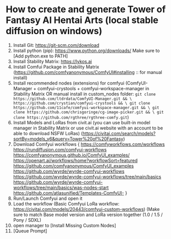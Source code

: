 # How to create and generate Tower of Fantasy AI Hentai Arts (local stable diffusion on windows)
01. Install Git: https://git-scm.com/download
02. Install python (pip): https://www.python.org/downloads/
   Make sure to [Add python.exe to PATH]
03. Install Stability Matrix: https://lykos.ai
04. Install Comfui Package in Stability Matrix (https://github.com/comfyanonymous/ComfyUI#installing :: for manual install)
05. Install recommended nodes (extensions) for comfyui (ComfyUI-Manager + comfyui-crystools + comfyui-workspace-manager in Stability Matrix OR manual install in custom_nodes folder: ```git clone https://github.com/ltdrdata/ComfyUI-Manager.git && \ https://github.com/crystian/comfyui-crystools && \ git clone https://github.com/11cafe/comfyui-workspace-manager.git && \ git clone https://github.com/chrisgoringe/cg-image-picker.git && \ git clone https://github.com/rgthree/rgthree-comfy.git```)
06. Install Models and LoRas from civit.ai (you can use built-in model manager in Stability Matrix or use civit.ai website with an account to be able to download NSFW LoRas) (https://civitai.com/search/models?sortBy=models_v6&query=Tower%20of%20Fantasy)
07. Download Comfyui workflows {
   https://comfyworkflows.com/workflows
   https://rundiffusion.com/comfyui-workflows
   https://comfyanonymous.github.io/ComfyUI_examples/
   https://openart.ai/workflows/home?workflowSort=featured
   https://github.com/comfyanonymous/ComfyUI_examples
   https://github.com/wyrde/wyrde-comfyui-workflows
   https://github.com/wyrde/wyrde-comfyui-workflows/tree/main/basics
   https://github.com/wyrde/wyrde-comfyui-workflows/tree/main/basics/was-nodes-start
   https://github.com/atlasunified/Templates-ComfyUI- }
08. Run/Launch Comfyui and open it
09. Load the workflow (Basic Comfyui LoRa workflow: https://civitai.com/models/20443/comfyui-custom-workflows)
    (Make sure to match Base model version and LoRa version together (1.0 / 1.5 / Pony / SDXL)
11. open manager to [Install Missing Custom Nodes]
12. [Queue Prompt]
